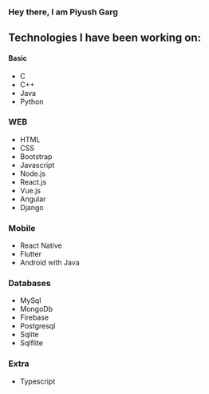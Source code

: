 ### Hey there, I am Piyush Garg

## Technologies I have been working on:

#### Basic
- C
- C++
- Java
- Python

### WEB
- HTML
- CSS
- Bootstrap
- Javascript
- Node.js
- React.js
- Vue.js
- Angular
- Django

### Mobile
- React Native
- Flutter
- Android with Java

### Databases
- MySql
- MongoDb
- Firebase
- Postgresql
- Sqlite
- Sqlflite

### Extra
- Typescript
